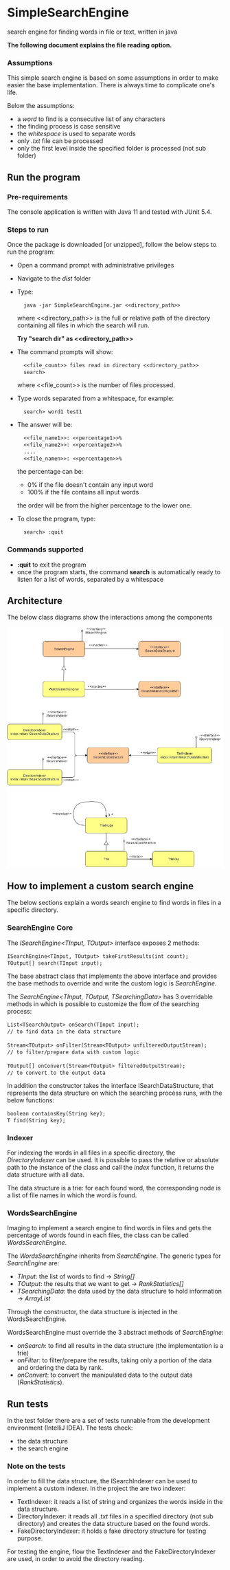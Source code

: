 # SimpleSearchEngine
search engine for finding words in file or text, written in java

**The following document explains the file reading option.**

### Assumptions
This simple search engine is based on some assumptions in order to make easier the base implementation.
There is always time to complicate one's life.

Below the assumptions:

- a *word* to find is a consecutive list of any characters
- the finding process is case sensitive
- the *whitespace* is used to separate words
- only *.txt* file can be processed
- only the first level inside the specified folder is processed (not sub folder)

## Run the program

### Pre-requirements
The console application is written with Java 11 and tested with JUnit 5.4.

### Steps to run
Once the package is downloaded [or unzipped], follow the below steps to run the program:

- Open a command prompt with administrative privileges

- Navigate to the *dist* folder

- Type:
    
        java -jar SimpleSearchEngine.jar <<directory_path>>

    where <<directory_path>> is the full or relative path of the directory containing all files in which the search will run.
    
    **Try "search dir" as <<directory_path>>**
    
- The command prompts will show:

        <<file_count>> files read in directory <<directory_path>>
        search>
        
    where <<file_count>> is the number of files processed.

- Type words separated from a whitespace, for example:

        search> word1 test1
        
- The answer will be:

        <<file_name1>>: <<percentage1>>%
        <<file_name2>>: <<percentage2>>%
        ....
        <<file_namen>>: <<percentagen>>%
        
    the percentage can be:
    
    - 0% if the file doesn't contain any input word
    - 100% if the file contains all input words
    
    the order will be from the higher percentage to the lower one. 
        
- To close the program, type:

        search> :quit
 
 ### Commands supported
 
 - **:quit** to exit the program
 - once the program starts, the command **search** is automatically ready to listen for a list of words, separated by a whitespace 

## Architecture

The below class diagrams show the interactions among the components

![architecture](<assets/SearchEngine Class Diagrams.jpg>)

## How to implement a custom search engine

The below sections explain a words search engine to find words in files in a specific directory.

### SearchEngine Core

The *ISearchEngine<TInput, TOutput>* interface exposes 2 methods:

    ISearchEngine<TInput, TOutput> takeFirstResults(int count);
    TOutput[] search(TInput input);

The base abstract class that implements the above interface and provides the base methods to override and write the custom logic is *SearchEngine*.

The *SearchEngine<TInput, TOutput, TSearchingData>* has 3 overridable methods in which is possible to customize the flow of the searching process:

    List<TSearchOutput> onSearch(TInput input);
    // to find data in the data structure

    Stream<TOutput> onFilter(Stream<TOutput> unfilteredOutputStream);
    // to filter/prepare data with custom logic
    
    TOutput[] onConvert(Stream<TOutput> filteredOutputStream);
    // to convert to the output data

In addition the constructor takes the interface ISearchDataStructure<T>, that represents the data structure on which the searching process runs, with the below functions:

    boolean containsKey(String key);
    T find(String key);

### Indexer

For indexing the words in all files in a specific directory, the *DirectoryIndexer* can be used. It is possible to pass the relative or absolute path to the instance of the class and call the *index* function, it returns the data structure with all data.

The data structure is a trie: for each found word, the corresponding node is a list of file names in which the word is found.

### WordsSearchEngine

Imaging to implement a search engine to find words in files and gets the percentage of words found in each files, the class can be called *WordsSearchEngine*.

The *WordsSearchEngine* inherits from *SearchEngine*. The generic types for *SearchEngine* are:

- *TInput*: the list of words to find -> *String[]*
- *TOutput*: the results that we want to get -> *RankStatistics[]*
- *TSearchingData*: the data used by the data structure to hold information -> *ArrayList<String>* 


Through the constructor, the data structure is injected in the WordsSearchEngine.

WordsSearchEngine must override the 3 abstract methods of *SearchEngine*:

- *onSearch*: to find all results in the data structure (the implementation is a trie)
- *onFilter*: to filter/prepare the results, taking only a portion of the data and ordering the data by rank.
- *onConvert*: to convert the manipulated data to the output data (*RankStatistics*).

## Run tests
 
In the test folder there are a set of tests runnable from the development environment (IntelliJ IDEA).
The tests check:

- the data structure
- the search engine

### Note on the tests

In order to fill the data structure, the ISearchIndexer can be used to implement a custom indexer. In the project the are two indexer:

* TextIndexer: it reads a list of string and organizes the words inside in the data structure.
* DirectoryIndexer: it reads all *.txt* files in a specified directory (not sub directory) and creates the data structure based on the found words.
* FakeDirectoryIndexer: it holds a fake directory structure for testing purpose.

For testing the engine, flow the TextIndexer and the FakeDirectoryIndexer are used, in order to avoid the directory reading.